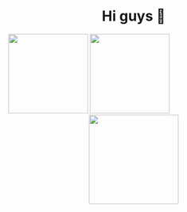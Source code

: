 ### 
<!-- <div style="display:flex"> -->
  <h1 align="center" >Hi guys 🤖</h1>

  <div>
    <img height="160em" src="https://github-readme-stats.vercel.app/api?username=layssaa&show_icons=true&theme=material-palenight&include_all_commits=true&count_private=true&title_color=F0D0FF&"/>
    <img height="160em" src="https://github-readme-stats.vercel.app/api/top-langs/?username=layssaa&layout=compact&langs_count=7&theme=material-palenight&title_color=F0D0FF&"/>
  </div>
  <div align="center">
    <img  height="180em"  src="https://i.pinimg.com/originals/36/43/d9/3643d95111cf3c34f983f6e006e5f9c5.gif">
  </div>
 
<!--   </div> -->

<!--
**Layssaa/Layssaa** is a ✨ _special_ ✨ repository because its `README.md` (this file) appears on your GitHub profile.

Here are some ideas to get you started:

- 🔭 I’m currently working on ...
- 🌱 I’m currently learning ...
- 👯 I’m looking to collaborate on ...
- 🤔 I’m looking for help with ...
- 💬 Ask me about ...
- 📫 How to reach me: ...
- 😄 Pronouns: ...
- ⚡ Fun fact: ...
-->
